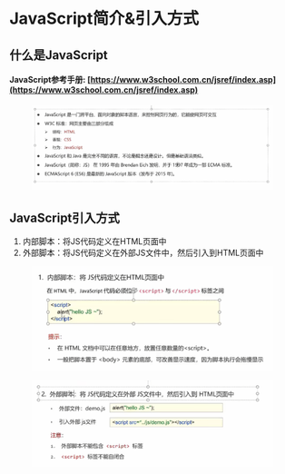 # JavaScript简介&引入方式

## 什么是JavaScript

#### JavaScript参考手册:   [https://www.w3school.com.cn/jsref/index.asp](https://www.w3school.com.cn/jsref/index.asp)

<figure><img src="../.gitbook/assets/image (7) (1) (3).png" alt=""><figcaption></figcaption></figure>

## JavaScript引入方式

1. 内部脚本：将JS代码定义在HTML页面中
2. 外部脚本：将JS代码定义在外部JS文件中，然后引入到HTML页面中

<figure><img src="../.gitbook/assets/image (1) (1) (3).png" alt=""><figcaption></figcaption></figure>

<figure><img src="../.gitbook/assets/image (15).png" alt=""><figcaption></figcaption></figure>
